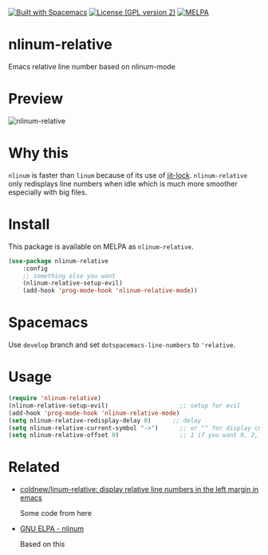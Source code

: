 [![Built with Spacemacs](https://cdn.rawgit.com/syl20bnr/spacemacs/442d025779da2f62fc86c2082703697714db6514/assets/spacemacs-badge.svg)](http://github.com/syl20bnr/spacemacs)
[![License (GPL version 2)](https://img.shields.io/badge/license-GNU%20GPL%20version%202-blue.svg?style=flat-square)](http://opensource.org/licenses/GPL-2.0)
[![MELPA](https://melpa.org/packages/nlinum-relative-badge.svg)](https://melpa.org/#/nlinum-relative)

# nlinum-relative
Emacs relative line number based on nlinum-mode

# Preview
![nlinum-relative](https://cloud.githubusercontent.com/assets/5436704/15207154/cafea3fa-1856-11e6-8f01-26a3832bf1fd.gif)

# Why this
`nlinum` is faster than `linum` because of its use of [jit-lock](https://github.com/jwiegley/emacs-release/blob/master/lisp/jit-lock.el). `nlinum-relative` only redisplays line numbers when idle which is much more smoother especially with big files.

# Install

This package is available on MELPA as `nlinum-relative`. 

```lisp
(use-package nlinum-relative
    :config
    ;; something else you want
    (nlinum-relative-setup-evil)
    (add-hook 'prog-mode-hook 'nlinum-relative-mode))
```

# Spacemacs

Use `develop` branch and set `dotspacemacs-line-numbers` to `'relative`.

# Usage

``` lisp
(require 'nlinum-relative)
(nlinum-relative-setup-evil)                    ;; setup for evil
(add-hook 'prog-mode-hook 'nlinum-relative-mode)
(setq nlinum-relative-redisplay-delay 0)      ;; delay
(setq nlinum-relative-current-symbol "->")      ;; or "" for display current line number
(setq nlinum-relative-offset 0)                 ;; 1 if you want 0, 2, 3...
```


# Related

- [coldnew/linum-relative: display relative line numbers in the left margin in emacs](https://github.com/coldnew/linum-relative)

  Some code from here

- [GNU ELPA - nlinum](https://elpa.gnu.org/packages/nlinum.html)

  Based on this
